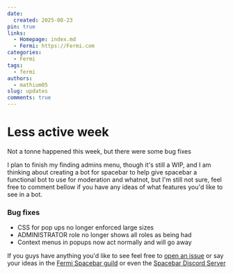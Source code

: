 ```yaml
---
date:
  created: 2025-08-23
pin: true
links:
  - Homepage: index.md
  - Fermi: https://Fermi.com
categories:
  - Fermi
tags:
  - fermi
authors:
  - mathium05
slug: updates
comments: true
---
```


# Less active week

Not a tonne happened this week, but there were some bug fixes
<!-- more -->

I plan to finish my finding admins menu, though it's still a WIP, and I am thinking about creating a bot for spacebar to help give spacebar a functional bot to use for moderation and whatnot, but I'm still not sure, feel free to comment bellow if you have any ideas of what features you'd like to see in a bot.

### Bug fixes
* CSS for pop ups no longer enforced large sizes
* ADMINISTRATOR role no longer shows all roles as being had
* Context menus in popups now act normally and will go away

If you guys have anything you'd like to see feel free to [open an issue](https://github.com/MathMan05/Fermi/issues/new) or say your ideas in the [Fermi Spacebar guild](https://fermi.chat/invite/USgYJo?instance=https%3A%2F%2Fspacebar.chat) or even the [Spacebar Discord Server](https://discord.gg/JDjMXTGeY9)

